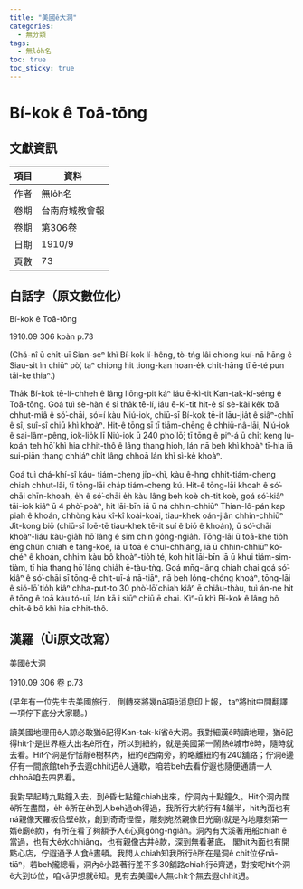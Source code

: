 ```yaml
---
title: "美國ê大洞"
categories:
  - 無分類
tags:
  - 無lo̍h名
toc: true
toc_sticky: true
---
```


# Bí-kok ê Toā-tōng

## 文獻資訊

| 項目 | 資料 |
|---|---|
| 作者 | 無lo̍h名 |
| 卷期 | 台南府城教會報 |
| 卷期 | 第306卷 |
| 日期 | 1910/9 |
| 頁數 | 73 |

## 白話字（原文數位化）

Bí-kok ê Toā-tōng

1910.09 306 koàn p.73

(Chá-nî ū chi̍t-uī Sian-seⁿ khì Bí-kok lí-hêng, tò-tńg lâi chiong kuí-nā hāng ê Siau-sit ìn chiūⁿ pò͘, taⁿ chiong hit tiong-kan hoan-e̍k chi̍t-hāng tī ē-té pun tāi-ke thiaⁿ.)

Tha̍k Bí-kok tē-lí-chheh ê lâng liōng-pit káⁿ iáu ē-kì-tit Kan-tak-kí-séng ê Toā-tōng. Goá tuì sè-hàn ê sî tha̍k tē-lí, iáu ē-kì-tit hit-ê sī sè-kài ke̍k toā chhut-miâ ê só͘-chāi, só͘=í kàu Niú-iok, chiū-sī Bí-kok tē-it lāu-jia̍t ê siâⁿ-chhī ê sî, suî-sî chiū khì khoàⁿ. Hit-ê tōng sī tī tiām-chēng ê chhiū-nâ-lāi, Niú-iok ê sai-lâm-pêng, iok-lio̍k lī Niú-iok ū 240 pho͘ lō͘; tī tōng ê piⁿ-á ū chi̍t keng lú-koán teh hō͘ khì hia chhit-thô ê lâng thang hioh, lán nā beh khì khoàⁿ tī-hia iā sui-piān thang chhiáⁿ chi̍t lâng chhoā lán khì sì-kè khoàⁿ.

Goá tuì chá-khí-sî káu- tiám-cheng ji̍p-khì, kàu ê-hng chhit-tiám-cheng chiah chhut-lâi, tī tōng-lāi cha̍p tiám-cheng kú. Hit-ê tōng-lāi khoah ê só͘-chāi chīn-khoah, e̍h ê só͘-chāi e̍h kàu lâng beh koè oh-tit koè, goá só͘-kiâⁿ tāi-iok kiâⁿ ū 4 phò͘-poàⁿ, hit lāi-bīn iā ū ná chhin-chhiūⁿ Thian-lô-pán kap piah ê khoán, chhòng kàu kî-kî koài-koài, tiau-khek oán-jiân chhin-chhiūⁿ Ji̍t-kong biō (chiū-sī loē-tē tiau-khek tē-it suí ê biō ê khoán), ū só͘-chāi khoàⁿ-liáu kàu-gia̍h hō͘ lâng ê sim chin gông-ngia̍h. Tōng-lāi ū toā-khe tio̍h ēng chûn chiah ē tàng-koè, iā ū toā ê chuí-chhiâng, iā ū chhin-chhiūⁿ kó͘-chéⁿ ê khoán, chhim kàu bô khoàⁿ-tio̍h té, koh hit lāi-bīn iā ū khui tiám-sim-tiàm, tī hia thang hō͘ lâng chia̍h ē-tàu-tǹg. Goá mn̄g-lâng chiah chai goá só͘-kiâⁿ ê só͘-chāi sī tōng-ê chit-uī-á nā-tiāⁿ, nā beh lóng-chóng khoàⁿ, tōng-lāi ê sió-lō͘ tio̍h kiâⁿ chha-put-to 30 phò͘-lō͘ chiah kiâⁿ ē chiâu-thàu, tuì án-ne hit ê tōng ê toā kàu tó-uī, lán kā i siūⁿ chiū ē chai. Kìⁿ-ū khì Bí-kok ê lâng bô chi̍t-ê bô khì hia chhit-thô.

## 漢羅（Ùi原文改寫）

美國ê大洞

1910.09 306 卷 p.73

(早年有一位先生去美國旅行， 倒轉來將幾nā項ê消息印上報， taⁿ將hit中間翻譯一項佇下底分大家聽。)

讀美國地理冊ê人諒必敢猶ē記得Kan-tak-kí省ê大洞。我對細漢ê時讀地理，猶ē記得hit个是世界極大出名ê所在，所以到紐約，就是美國第一鬧熱ê城市ê時，隨時就去看。Hit个洞是佇恬靜ê樹林內，紐約ê西南旁，約略離紐約有240舖路；佇洞ê邊仔有一間旅館teh予去遐chhit迌ê人通歇，咱若beh去看佇遐也隨便通請一人chhoā咱去四界看。

我對早起時九點鐘入去，到ê昏七點鐘chiah出來，佇洞內十點鐘久。Hit个洞內闊ê所在盡闊，e̍h ê所在e̍h到人beh過oh得過，我所行大約行有4舖半，hit內面也有ná親像天羅板佮壁ê款，創到奇奇怪怪，雕刻宛然親像日光廟(就是內地雕刻第一媠ê廟ê款)，有所在看了夠額予人ê心真gông-ngia̍h。洞內有大溪著用船chiah ē當過，也有大ê水chhiâng，也有親像古井ê款，深到無看著底， 閣hit內面也有開點心店，佇遐通予人食ē晝頓。我問人chiah知我所行ê所在是洞ê chi̍t位仔nā-tiāⁿ，若beh攏總看，洞內ê小路著行差不多30舖路chiah行ē齊透，對按呢hit个洞ê大到tó位，咱kā伊想就ē知。見有去美國ê人無chi̍t个無去遐chhit迌。
